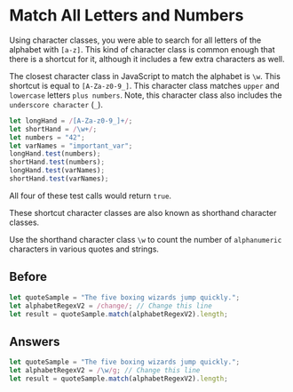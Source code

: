 # Match All Letters and Numbers
Using character classes, you were able to search for all letters of the alphabet with `[a-z]`. 
This kind of character class is common enough that there is a shortcut for it, although it includes a few extra characters as well.

The closest character class in JavaScript to match the alphabet is `\w`. This shortcut is equal to `[A-Za-z0-9_]`. 
This character class matches `upper` and `lowercase` letters `plus numbers`. 
Note, this character class also includes the `underscore character` (`_`).
```javascript
let longHand = /[A-Za-z0-9_]+/;
let shortHand = /\w+/;
let numbers = "42";
let varNames = "important_var";
longHand.test(numbers);
shortHand.test(numbers);
longHand.test(varNames);
shortHand.test(varNames);
```
All four of these test calls would return `true`.

These shortcut character classes are also known as shorthand character classes.

Use the shorthand character class `\w` to count the number of `alphanumeric` characters in various quotes and strings.

## Before
```javascript
let quoteSample = "The five boxing wizards jump quickly.";
let alphabetRegexV2 = /change/; // Change this line
let result = quoteSample.match(alphabetRegexV2).length;
```

## Answers
```javascript
let quoteSample = "The five boxing wizards jump quickly.";
let alphabetRegexV2 = /\w/g; // Change this line
let result = quoteSample.match(alphabetRegexV2).length;
```
